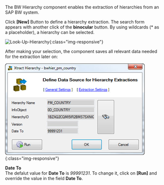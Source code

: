 The BW Hierarchy component enables the extraction of hierarchies from an SAP BW system.


Click **[New]** Button to define a hierarchy extraction. The search form appears with another click of the **binocular** button. By using wildcards (* as a placeholder), a hierarchy can be selected.

![Look-Up-Hierarchy](/img/content/Look-Up-Hierarchy.png){:class="img-responsive"}

After making your selection, the component saves all relevant data needed for the extraction later on:

![Define-Data-Source-Hierarchy](/img/content/Define-Data-Source-Hierarchy.png){:class="img-responsive"}

**Date To**<br>
The defalut value for **Date To** is *99991231*. To change it, click on **[Run]** and override the value in the field **Date To**. 